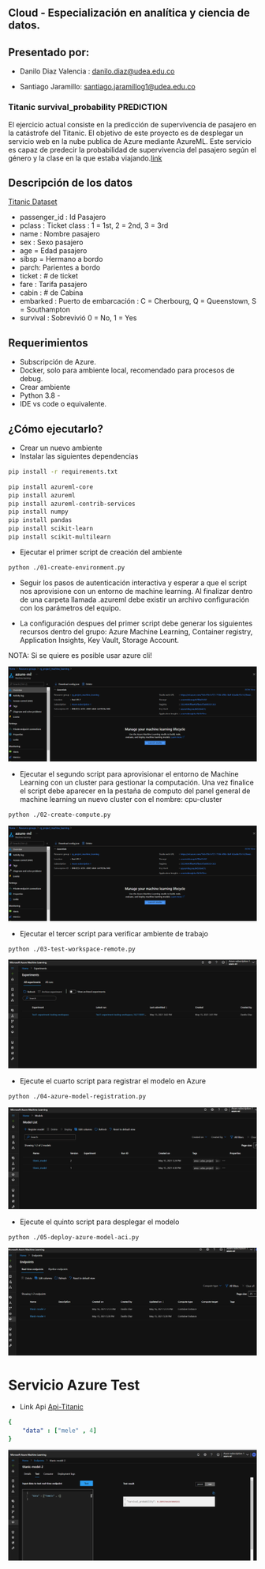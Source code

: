 ## Cloud - Especialización en analítica y ciencia de datos.

## Presentado por:

- Danilo Diaz Valencia : danilo.diaz@udea.edu.co

- Santiago Jaramillo: santiago.jaramillog1@udea.edu.co


### Titanic survival_probability PREDICTION

El ejercicio actual consiste en la predicción de supervivencia de pasajero en la catástrofe del Titanic. El objetivo de este proyecto es de desplegar un servicio web en la nube publica de Azure mediante AzureML. Este servicio es capaz de predecir la probabilidad de supervivencia del pasajero según el género y la clase en la que estaba viajando.[link](https://www.kaggle.com/c/titanic/data)

## Descripción de los datos
[Titanic Dataset](https://www.kaggle.com/c/titanic/data)


- passenger_id : Id Pasajero
- pclass : Ticket class : 1 = 1st, 2 = 2nd, 3 = 3rd
- name : Nombre pasajero
- sex : Sexo pasajero
- age = Edad pasajero
- sibsp = Hermano a bordo
- parch: Parientes a bordo
- ticket : # de ticket
- fare : Tarifa pasajero
- cabin :  # de Cabina
- embarked : Puerto de embarcación : C = Cherbourg, Q = Queenstown, S = Southampton
- survival : Sobrevivió 0 = No, 1 = Yes

## Requerimientos

- Subscripción de Azure.
- Docker, solo para ambiente local, recomendado para procesos de debug.
- Crear ambiente
- Python 3.8 -
- IDE vs code o equivalente.

## ¿Cómo ejecutarlo?

- Crear un nuevo ambiente 
- Instalar las siguientes dependencias

```bash
pip install -r requirements.txt
```
```bash
pip install azureml-core
pip install azureml
pip install azureml-contrib-services
pip install numpy
pip install pandas
pip install scikit-learn
pip install scikit-multilearn
```


- Ejecutar el primer script de creación del ambiente 

```bash
python ./01-create-environment.py
```

- Seguir los pasos de autenticación interactiva y esperar a que el script nos aprovisione con un entorno de machine learning. Al finalizar dentro de una carpeta llamada .azureml debe existir un archivo configuración con los parámetros del equipo.

- La configuración despues del primer script debe generar los siguientes recursos dentro del grupo: Azure Machine Learning, Container registry, Application Insights, Key Vault, Storage Account.

NOTA: Si se quiere es posible usar azure cli!

![Resource group](images/Step-1.png)

- Ejecutar el segundo script para aprovisionar el entorno de Machine Learning con un cluster para gestionar la computación. Una vez finalice el script debe aparecer en la pestaña de computo del panel general de machine learning un nuevo cluster con el nombre: cpu-cluster

```bash
python ./02-create-compute.py
```

![Compute cloud](images/Step-1.png)

- Ejecutar el tercer script para verificar ambiente de trabajo

```bash
python ./03-test-workspace-remote.py
```

![Test-workspace](images/Step-3.png)


- Ejecute el cuarto script para registrar el modelo en Azure

```bash
python ./04-azure-model-registration.py
```

![Model Registry](images/Step-4.png)


- Ejecute el quinto script para desplegar el modelo

```bash
python ./05-deploy-azure-model-aci.py
```

![Deploy Azure Model](images/Step-5.png)


# Servicio Azure Test
- Link Api [Api-Titanic](http://958b1618-b579-41c9-aee1-9b4582414e15.eastus2.azurecontainer.io/score)

```yaml
{
    "data" : ["mele" , 4]
}

```


![Test Model](images/Step-6.png)


